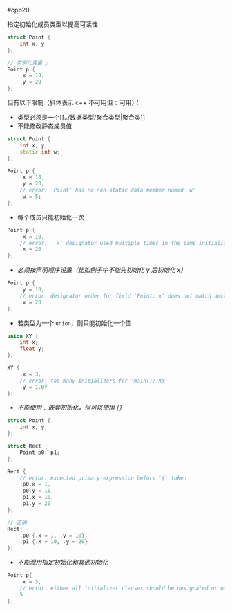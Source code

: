 #cpp20 

指定初始化成员类型以提高可读性

```cpp
struct Point {
    int x, y;
};

// 实例化变量 p
Point p {
    .x = 10,
    .y = 20
};
```

但有以下限制（斜体表示 c++ 不可用但 c 可用）：
* 类型必须是一个[[../数据类型/聚合类型|聚合类]]
* 不能修改静态成员值

```cpp
struct Point {
    int x, y;
    static int w;
};

Point p {
    .x = 10,
    .y = 20,
    // error: 'Point' has no non-static data member named 'w'
    .w = 5;
};
```

* 每个成员只能初始化一次

```cpp
Point p {
    .x = 10,
    // error: '.x' designator used multiple times in the same initializer list
    .x = 20
};
```

* *必须按声明顺序设置（比如例子中不能先初始化 y 后初始化 x）*

```cpp
Point p {
    .y = 10,
    // error: designator order for field 'Point::x' does not match declaration order in 'Point'
    .x = 20
};
```

* 若类型为一个 `union`，则只能初始化一个值

```cpp
union XY { 
    int x;
    float y;
};

XY {
    .x = 3,
    // error: too many initializers for 'main()::XY'
    .y = 1.0f
};
```

* *不能使用*  *`.`*  *嵌套初始化，但可以使用*  *`{}`* 

```cpp
struct Point {
    int x, y;
};

struct Rect {
    Point p0, p1;
};

Rect {
    // error: expected primary-expression before '{' token
    .p0.x = 1,
    .p0.y = 10,
    .p1.x = 10,
    .p1.y = 20
};

// 正确
Rect{
    .p0 {.x = 1, .y = 10},
    .p1 {.x = 10, .y = 20}
};
```

* *不能混用指定初始化和其他初始化*

```cpp
Point p{
    .x = 3,
    // error: either all initializer clauses should be designated or none of them should be
    5
};
```
